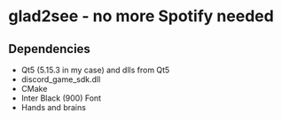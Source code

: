 # glad2see - no more Spotify needed
## Dependencies
- Qt5 (5.15.3 in my case) and dlls from Qt5
- discord_game_sdk.dll
- CMake 
- Inter Black (900) Font 
- Hands and brains